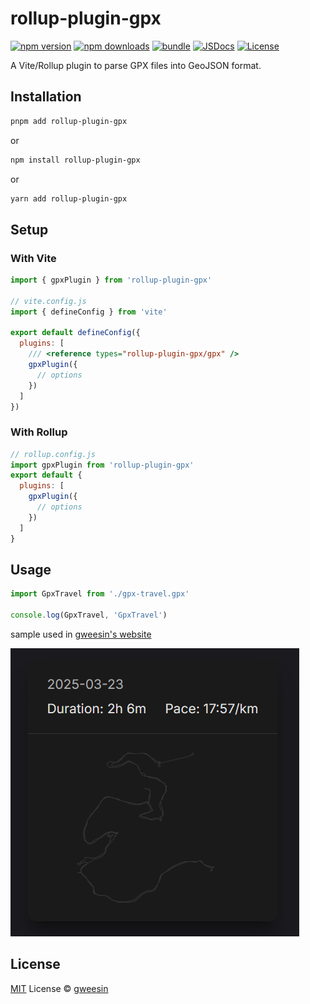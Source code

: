 # rollup-plugin-gpx

[![npm version][npm-version-src]][npm-version-href]
[![npm downloads][npm-downloads-src]][npm-downloads-href]
[![bundle][bundle-src]][bundle-href]
[![JSDocs][jsdocs-src]][jsdocs-href]
[![License][license-src]][license-href]

A Vite/Rollup plugin to parse GPX files into GeoJSON format.

## Installation

```bash
pnpm add rollup-plugin-gpx
```

or

```bash
npm install rollup-plugin-gpx
```

or

```bash
yarn add rollup-plugin-gpx
```

## Setup

### With Vite

```js
import { gpxPlugin } from 'rollup-plugin-gpx'

// vite.config.js
import { defineConfig } from 'vite'

export default defineConfig({
  plugins: [
    /// <reference types="rollup-plugin-gpx/gpx" />
    gpxPlugin({
      // options
    })
  ]
})
```

### With Rollup

```js
// rollup.config.js
import gpxPlugin from 'rollup-plugin-gpx'
export default {
  plugins: [
    gpxPlugin({
      // options
    })
  ]
}
```

## Usage

```js
import GpxTravel from './gpx-travel.gpx'

console.log(GpxTravel, 'GpxTravel')
```

sample used in [gweesin's website](https://gweesin.netlify.app/walks/)

![sample.png](assets/sample.png)

## License

[MIT](./LICENSE) License © [gweesin](https://github.com/gweesin)

<!-- Badges -->

[npm-version-src]: https://img.shields.io/npm/v/rollup-plugin-gpx?style=flat&colorA=080f12&colorB=1fa669
[npm-version-href]: https://npmjs.com/package/rollup-plugin-gpx
[npm-downloads-src]: https://img.shields.io/npm/dm/rollup-plugin-gpx?style=flat&colorA=080f12&colorB=1fa669
[npm-downloads-href]: https://npmjs.com/package/rollup-plugin-gpx
[bundle-src]: https://img.shields.io/bundlephobia/minzip/rollup-plugin-gpx?style=flat&colorA=080f12&colorB=1fa669&label=minzip
[bundle-href]: https://bundlephobia.com/result?p=rollup-plugin-gpx
[license-src]: https://img.shields.io/github/license/gweesin/rollup-plugin-gpx.svg?style=flat&colorA=080f12&colorB=1fa669
[license-href]: https://github.com/gweesin/rollup-plugin-gpx/blob/main/LICENSE
[jsdocs-src]: https://img.shields.io/badge/jsdocs-reference-080f12?style=flat&colorA=080f12&colorB=1fa669
[jsdocs-href]: https://www.jsdocs.io/package/rollup-plugin-gpx
